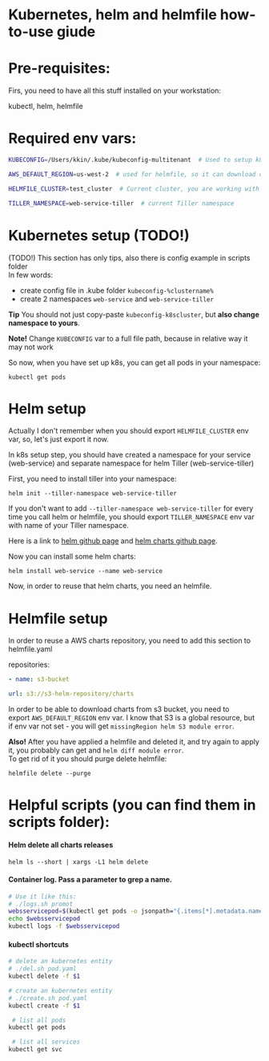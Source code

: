 Kubernetes, helm and helmfile how-to-use giude
==============================================

Pre-requisites:
===============

Firs, you need to have all this stuff installed on your workstation:

kubectl, helm, helmfile

Required env vars:
==================
```bash
KUBECONFIG=/Users/kkin/.kube/kubeconfig-multitenant  # Used to setup k8s

AWS_DEFAULT_REGION=us-west-2  # used for helmfile, so it can download charts from AWS S3 private repo

HELMFILE_CLUSTER=test_cluster  # Current cluster, you are working with

TILLER_NAMESPACE=web-service-tiller  # current Tiller namespace
```

Kubernetes setup (TODO!)
========================
(TODO!) This section has only tips, also there is config example in scripts folder  
In few words:
- create config file in .kube folder `kubeconfig-%clustername%`
- create 2 namespaces `web-service` and `web-service-tiller`

**Tip** You should not just copy-paste `kubeconfig-k8scluster`, but
**also change namespace to yours**.

**Note!** Change `KUBECONFIG` var to a full file path, because in relative
way it may not work


So now, when you have set up k8s, you can get all pods in your
namespace:

`kubectl get pods`

Helm setup
==========

Actually I don\'t remember when you should export `HELMFILE_CLUSTER`
env var, so, let\'s just export it now.

In k8s setup step, you should have created a namespace for your service
(web-service) and separate namespace for helm Tiller
(web-service-tiller)

First, you need to install tiller into your namespace:

`helm init --tiller-namespace web-service-tiller`

If you don\'t want to add `--tiller-namespace
web-service-tiller` for every time you call helm or helmfile,
you should export `TILLER_NAMESPACE` env var with name of your Tiller
namespace.

Here is a link to [helm github page](https://github.com/helm/helm) and
[helm charts github page](https://github.com/helm/charts).


Now you can install some helm charts:

`helm install web-service --name
web-service`

Now, in order to reuse that helm charts, you need an helmfile.

Helmfile setup
==============

In order to reuse a AWS charts repository, you need to add this section
to helmfile.yaml

repositories:

```yaml
- name: s3-bucket

url: s3://s3-helm-repository/charts
```

In order to be able to download charts from s3 bucket, you need to
export `AWS_DEFAULT_REGION` env var. I know that S3 is a global
resource, but if env var not set - you will get `missingRegion helm S3
module error`.

**Also!** After you have applied a helmfile and deleted it, and try
again to apply it, you probably can get and `helm diff module error`.  
To get rid of it you should purge delete helmfile:

`helmfile delete --purge`

Helpful scripts (you can find them in scripts folder):
================

#### Helm delete all charts releases

`helm ls --short | xargs -L1 helm delete`

#### Container log. Pass a parameter to grep a name.

```bash
# Use it like this: 
# ./logs.sh promot
websservicepod=$(kubectl get pods -o jsonpath="{.items[*].metadata.name}" | xargs -n 1 | grep $1 | awk '{print $1;}')
echo $websservicepod
kubectl logs -f $websservicepod
```

#### kubectl shortcuts

```bash
# delete an kubernetes entity 
# ./del.sh pod.yaml
kubectl delete -f $1

# create an kubernetes entity 
# ./create.sh pod.yaml
kubectl create -f $1

 # list all pods
kubectl get pods

 # list all services
kubectl get svc

```
